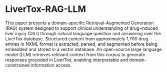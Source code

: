 # LiverTox-RAG-LLM
This paper presents a domain-specific Retrieval-Augmented Generation (RAG) system designed to support clinical understanding of drug-induced liver injury (DILI) through natural language question and answering over the LiverTox database. Structured content from approximately 1,700 drug entries in NXML format is extracted, parsed, and segmented before being embedded and stored in a vector database. An open-source large language model (LLM) retrieves relevant context from this corpus to generate responses grounded in LiverTox, enabling interpretable and domain-constrained information access.
